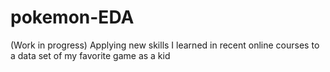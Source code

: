 # pokemon-EDA
(Work in progress) Applying new skills I learned in recent online courses to a data set of my favorite game as a kid
